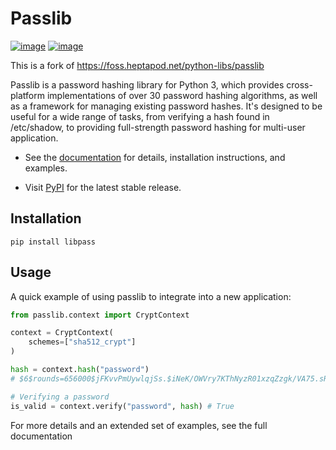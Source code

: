 # Passlib

[![image](https://img.shields.io/pypi/v/libpass.svg)](https://pypi.org/pypi/libpass)
[![image](https://img.shields.io/pypi/pyversions/libpass.svg)](https://pypi.org/project/libpass)

This is a fork of https://foss.heptapod.net/python-libs/passlib

Passlib is a password hashing library for Python 3, which provides
cross-platform implementations of over 30 password hashing algorithms, as well
as a framework for managing existing password hashes. It's designed to be useful
for a wide range of tasks, from verifying a hash found in /etc/shadow, to
providing full-strength password hashing for multi-user application.

- See the [documentation](<https://passlib.readthedocs.io>) 
  for details, installation instructions, and examples.

[//]: # (- See the `changelog <https://passlib.readthedocs.io/en/stable/history>`_)
[//]: # (  for a description of what's new in Passlib.)

- Visit [PyPI](https://pypi.org/project/libpass) for the latest stable release.



## Installation
```shell
pip install libpass
```

## Usage
A quick example of using passlib to integrate into a new application:
```python
from passlib.context import CryptContext

context = CryptContext(
    schemes=["sha512_crypt"]
)

hash = context.hash("password")
# $6$rounds=656000$jFKvvPmUywlqjSs.$iNeK/OWVry7KThNyzR01xzqZzgk/VA75.sR4yXXblsPAoEugtdO3zn/O4VEG3Izp8l5.//lMGpuRCOqvKknHo1

# Verifying a password
is_valid = context.verify("password", hash) # True

```
For more details and an extended set of examples, see the full documentation
